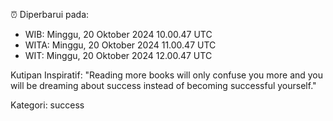 ⏰ Diperbarui pada:
- WIB: Minggu, 20 Oktober 2024 10.00.47 UTC
- WITA: Minggu, 20 Oktober 2024 11.00.47 UTC
- WIT: Minggu, 20 Oktober 2024 12.00.47 UTC

Kutipan Inspiratif:
"Reading more books will only confuse you more and you will be dreaming about success instead of becoming successful yourself."


Kategori: success

